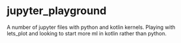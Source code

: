 # jupyter_playground

A number of jupyter files with python and kotlin kernels.
Playing with lets_plot and looking to start more ml in kotlin rather than python.
